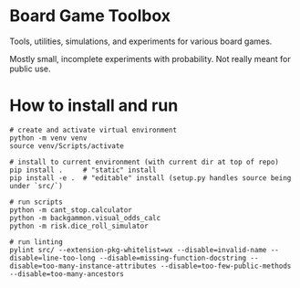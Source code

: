 # Board Game Toolbox

Tools, utilities, simulations, and experiments for various board games.

Mostly small, incomplete experiments with probability.  Not really meant for public use. 


# How to install and run

    # create and activate virtual environment
    python -m venv venv
    source venv/Scripts/activate
    
    # install to current environment (with current dir at top of repo) 
    pip install .     # "static" install
    pip install -e .  # "editable" install (setup.py handles source being under `src/`)

    # run scripts
    python -m cant_stop.calculator
    python -m backgammon.visual_odds_calc
    python -m risk.dice_roll_simulator
    
    # run linting
    pylint src/ --extension-pkg-whitelist=wx --disable=invalid-name --disable=line-too-long --disable=missing-function-docstring --disable=too-many-instance-attributes --disable=too-few-public-methods --disable=too-many-ancestors